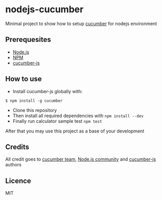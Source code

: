 # nodejs-cucumber

Minimal project to show how to setup 
[cucumber](http://cukes.info/) for nodejs environment


## Prerequesites

* [Node.js](http://nodejs.org)
* [NPM](http://npmjs.org)
* [cucumber-js](https://github.com/cucumber/cucumber-js)

## How to use

* Install cucumber-js globally with:
``` shell
$ npm install -g cucumber
```
* Clone this repository
* Then install all required dependencies with `npm install --dev`
* Finally run calculator sample test `npm test`

After that you may use this project as a base of your development 

## Credits
All credit goes to [cucumber team](http://cukes.info), [Node.js community](http://nodejs.org) and 
[cucumber-js](https://github.com/cucumber/cucumber-js) authors

## Licence
MIT
